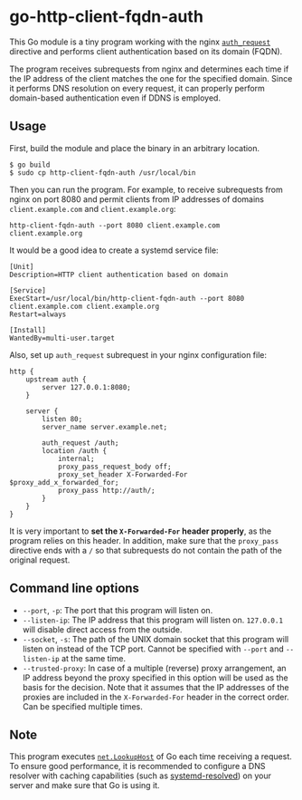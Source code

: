 # go-http-client-fqdn-auth

This Go module is a tiny program working with the nginx [`auth_request`](https://nginx.org/en/docs/http/ngx_http_auth_request_module.html) directive and performs client authentication based on its domain (FQDN).

The program receives subrequests from nginx and determines each time if the IP address of the client matches the one for the specified domain. Since it performs DNS resolution on every request, it can properly perform domain-based authentication even if DDNS is employed.

## Usage

First, build the module and place the binary in an arbitrary location.

```
$ go build
$ sudo cp http-client-fqdn-auth /usr/local/bin
```

Then you can run the program. For example, to receive subrequests from nginx on port 8080 and permit clients from IP addresses of domains `client.example.com` and `client.example.org`:

```
http-client-fqdn-auth --port 8080 client.example.com client.example.org
```

It would be a good idea to create a systemd service file:

```
[Unit]
Description=HTTP client authentication based on domain

[Service]
ExecStart=/usr/local/bin/http-client-fqdn-auth --port 8080 client.example.com client.example.org
Restart=always

[Install]
WantedBy=multi-user.target
```

Also, set up `auth_request` subrequest in your nginx configuration file:

```
http {
    upstream auth {
        server 127.0.0.1:8080;
    }

    server {
        listen 80;
        server_name server.example.net;

        auth_request /auth;
        location /auth {
            internal;
            proxy_pass_request_body off;
            proxy_set_header X-Forwarded-For $proxy_add_x_forwarded_for;
            proxy_pass http://auth/;
        }
    }
}
```

It is very important to **set the `X-Forwarded-For` header properly**, as the program relies on this header. In addition, make sure that the `proxy_pass` directive ends with a `/` so that subrequests do not contain the path of the original request.

## Command line options

- `--port`, `-p`: The port that this program will listen on.
- `--listen-ip`: The IP address that this program will listen on. `127.0.0.1` will disable direct access from the outside.
- `--socket`, `-s`: The path of the UNIX domain socket that this program will listen on instead of the TCP port. Cannot be specified with `--port` and `--listen-ip` at the same time.
- `--trusted-proxy`: In case of a multiple (reverse) proxy arrangement, an IP address beyond the proxy specified in this option will be used as the basis for the decision. Note that it assumes that the IP addresses of the proxies are included in the `X-Forwarded-For` header in the correct order. Can be specified multiple times.

## Note

This program executes [`net.LookupHost`](https://pkg.go.dev/net#LookupHost) of Go each time receiving a request. To ensure good performance, it is recommended to configure a DNS resolver with caching capabilities (such as [systemd-resolved](https://www.freedesktop.org/software/systemd/man/latest/systemd-resolved.html)) on your server and make sure that Go is using it.
